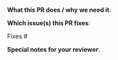 <!--
    OpenShift: Don't forget to run `./scripts/rh-manifest.sh` from the
    repository root, and check-in the updated `rh-manifest.txt` file if
    necessary.
-->

<!--

Thank you for sending a pull request! Here are some tips:

1. If this is your first time, please read our contribution guide at https://github.com/grafana/grafana/blob/master/CONTRIBUTING.md

2. Ensure you include and run the appropriate tests as part of your Pull Request.

3. In a new feature or configuration option, an update to the documentation is necessary. Everything related to the documentation is under the docs folder in the root of the repository.

4. If the Pull Request is a work in progress, make use of GitHub's "Draft PR" feature and mark it as such.

5. If you can not merge your Pull Request due to a merge conflict, Rebase it. This gets it in sync with the master branch.

6. Name your PR as "<FeatureArea>: Describe your change", e.g. Alerting: Prevent race condition. If it's a fix or feature relevant for the changelog describe the user impact in the title. The PR title is used to auto-generate the changelog for issues marked with the "add to changelog" label.

-->

**What this PR does / why we need it**:

**Which issue(s) this PR fixes**:

<!--

- Automatically closes linked issue when the Pull Request is merged.

Usage: "Fixes #<issue number>", or "Fixes (paste link of issue)"

-->

Fixes #

**Special notes for your reviewer**:

